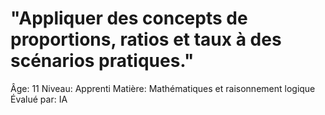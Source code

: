 # "Appliquer des concepts de proportions, ratios et taux à des scénarios pratiques."

Âge: 11
Niveau: Apprenti
Matière: Mathématiques et raisonnement logique
Évalué par: IA